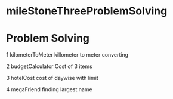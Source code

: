 # mileStoneThreeProblemSolving

# Problem Solving
1  kilometerToMeter
    killometer to meter converting

2  budgetCalculator
    Cost of 3 items

3  hotelCost
    cost of daywise with limit

4  megaFriend
    finding largest name
